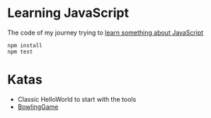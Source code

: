 # Learning JavaScript

The code of my journey trying to [learn something about JavaScript](https://gist.github.com/joebew42/142127870a3a0d3bfb81f7aef0843dfa)

```
npm install
npm test
```

# Katas

- Classic HelloWorld to start with the tools
- [BowlingGame](http://butunclebob.com/ArticleS.UncleBob.TheBowlingGameKata)